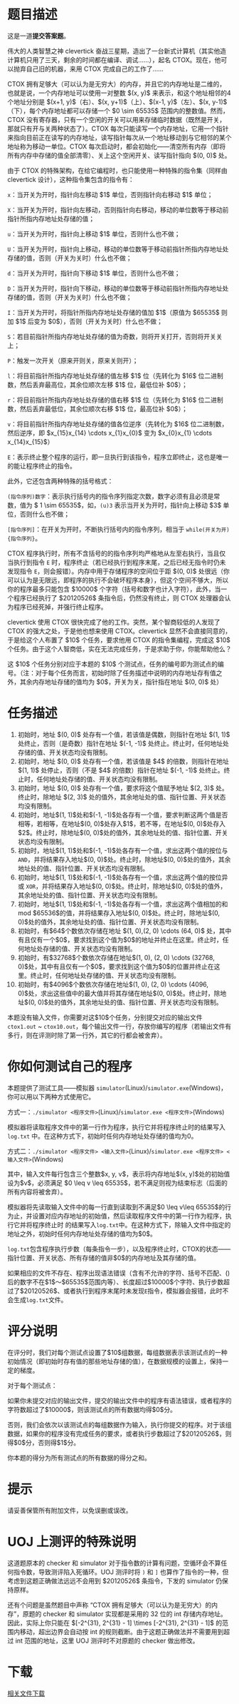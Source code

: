 # 题目描述

<p>这是一道<strong>提交答案题</strong>。</p>
<p>伟大的人类智慧之神 clevertick 奋战三星期，造出了一台新式计算机（其实他造计算机只用了三天，剩余的时间都在编译、调试……），起名 CTOX。现在，他可以抛弃自己旧的机器，来用 CTOX 完成自己的工作了……</p>
<p>CTOX 拥有足够大（可以认为是无穷大）的内存，并且它的内存地址是二维的，也就是说，一个内存地址可以使用一对整数 $(x, y)$ 来表示，和这个地址相邻的4个地址分别是 $(x+1, y)$（右）、$(x, y+1)$（上）、$(x-1, y)$（左）、$(x, y-1)$（下），每个内存地址都可以存储一个 $0 \sim 65535$ 范围内的整数值。然而，CTOX 没有寄存器，只有一个空闲的开关可以用来存储临时数据（既然是开关，那就只有开与关两种状态了）。CTOX 每次只能读写一个内存地址，它用一个指针来指向目前正在读写的内存地址，读写指针每次从一个地址移动到与它相邻的某个地址称为移动一单位。CTOX 每次启动时，都会初始化——清空所有内存（即将所有内存中存储的值全部清零）、关上这个空闲开关、读写指针指向 $(0, 0)$ 处。</p>
<p>由于 CTOX 的特殊架构，在给它编程时，也只能使用一种特殊的指令集（同样由 clevertick 设计），这种指令集包含的指令有：</p>
<p><code>x</code>：当开关为开时，指针向左移动 $1$ 单位，否则指针向右移动 $1$ 单位；</p>
<p><code>X</code>：当开关为开时，指针向左移动，否则指针向右移动，移动的单位数等于移动前指针所指内存地址处存储的值；</p>
<p><code>u</code>：当开关为开时，指针向上移动 $1$ 单位，否则什么也不做；</p>
<p><code>U</code>：当开关为开时，指针向上移动，移动的单位数等于移动前指针所指内存地址处存储的值，否则（开关为关时）什么也不做；</p>
<p><code>d</code>：当开关为开时，指针向下移动 $1$ 单位，否则什么也不做；</p>
<p><code>D</code>：当开关为开时，指针向下移动，移动的单位数等于移动前指针所指内存地址处存储的值，否则（开关为关时）什么也不做；</p>
<p><code>I</code>：当开关为开时，将指针所指内存地址处存储的值加 $1$（原值为 $65535$ 则加 $1$ 后变为 $0$），否则（开关为关时）什么也不做；</p>
<p><code>S</code>：若目前指针所指内存地址处存储的值为奇数，则将开关打开，否则将开关关上；</p>
<p><code>P</code>：触发一次开关（原来开则关，原来关则开）；</p>
<p><code>l</code>：将目前指针所指内存地址处存储的值左移 $1$ 位（先转化为 $16$ 位二进制数，然后丢弃最高位，其余位顺次左移 $1$ 位，最低位补 $0$）；</p>
<p><code>r</code>：将目前指针所指内存地址处存储的值右移 $1$ 位（先转化为 $16$ 位二进制数，然后丢弃最低位，其余位顺次右移 $1$ 位，最高位补 $0$）；</p>
<p><code>v</code>：将目前指针所指内存地址处存储的值各位逆序（先转化为 $16$ 位二进制数，然后逆序，即 $x_{15}x_{14} \cdots x_{1}x_{0}$ 变为 $x_{0}x_{1} \cdots x_{14}x_{15}$）</p>
<p><code>E</code>：表示终止整个程序的运行，即一旦执行到该指令，程序立即终止，这也是唯一的能让程序终止的指令。</p>
<p>此外，它还包含两种特殊的括号格式：</p>
<p><code>(指令序列)数字</code>：表示执行括号内的指令序列指定次数，数字必须有且必须是常数，值为 $ 1 \sim 65535$，如，<code>(u)3</code> 表示当开关为开时，指针向上移动 $3$ 单位，否则什么也不做；</p>
<p><code>[指令序列]</code>：在开关为开时，不断执行括号内的指令序列，相当于 <code>while(开关为开){指令序列}</code>。</p>
<p>CTOX 程序执行时，所有不含括号的的指令序列均严格地从左至右执行，当且仅当执行到指令 <code>E</code> 时，程序终止（若已经执行到程序末尾，之后已经无指令时仍未发现指令 <code>E</code>，则会报错）。内存中用于存储程序的空间位于距 $(0, 0)$ 处很远（你可以认为是无限远，即程序的执行不会破坏程序本身），但这个空间不够大，所以你的程序最多只能包含 $10000$ 个字符（括号和数字也计入字符），此外，当一个程序已经执行了 $20120526$ 条指令后，仍然没有终止，则 CTOX 处理器会认为程序已经死掉，并强行终止程序。</p>
<p>clevertick 使用 CTOX 很快完成了他的工作。突然，某个智商较低的人发现了 CTOX 的强大之处，于是他也想来使用 CTOX。clevertick 显然不会直接同意的，于是给这个人布置了 $10$ 个任务，要求他用 CTOX 的指令集编程，完成这 $10$ 个任务。由于这个人智商低，实在无法完成任务，于是求助于你，你能帮助他么？</p>
<p>这 $10$ 个任务分别对应于本题的 $10$ 个测试点，任务的编号即为测试点的编号。（注：对于每个任务而言，初始时除了任务描述中说明的内存地址存有值之外，其余内存地址存储的值均为 $0$，开关为关，指针指在地址 $(0, 0)$ 处）</p>

# 任务描述


<ol><li>初始时，地址 $(0, 0)$ 处存有一个值，若该值是偶数，则指针在地址 $(1, 1)$ 处终止，否则（是奇数）指针在地址 $(-1, -1)$ 处终止。终止时，任何地址处存储的值、开关状态均没有限制。</li>
<li>初始时，地址 $(0, 0)$ 处存有一个值，若该值是 $4$ 的倍数，则指针在地址 $(1, 1)$ 处停止，否则（不是 $4$ 的倍数）指针在地址 $(-1, -1)$ 处终止。终止时，任何地址处存储的值、开关状态均没有限制。</li>
<li>初始时，地址 $(0, 0)$ 处存有一个值，要求将这个值赋予地址 $(2, 3)$ 处。终止时，除地址 $(2, 3)$ 处的值外，其余地址处的值、指针位置、开关状态均没有限制。</li>
<li>初始时，地址$(1, 1)$处和$(-1, -1)$处各存有一个值，要求判断这两个值是否相等，若相等，在地址$(0, 0)$处存入$1$，若不等，在地址$(0, 0)$处存入$2$。终止时，除地址$(0, 0)$处的值外，其余地址处的值、指针位置、开关状态均没有限制。</li>
<li>初始时，地址$(1, 1)$处和$(-1, -1)$处各存有一个值，求出这两个值的按位与 <code>AND</code>，并将结果存入地址$(0, 0)$处。终止时，除地址$(0, 0)$处的值外，其余地址处的值、指针位置、开关状态均没有限制。</li>
<li>初始时，地址$(1, 1)$处和$(-1, -1)$处各存有一个值，求出这两个值的按位异或 <code>XOR</code>，并将结果存入地址$(0, 0)$处。终止时，除地址$(0, 0)$处的值外，其余地址处的值、指针位置、开关状态均没有限制。</li>
<li>初始时，地址$(1, 1)$处和$(-1, -1)$处各存有一个值，求出这两个值相加的和mod $65536$的值，并将结果存入地址$(0, 0)$处。终止时，除地址$(0, 0)$处的值外，其余地址处的值、指针位置、开关状态均没有限制。</li>
<li>初始时，有$64$个数依次存储在地址 $(1, 0),(2, 0) \cdots (64, 0)$ 处，其中有且仅有一个$0$，要求找到这个值为$0$的地址并终止在这里。终止时，任何地址处存储的值、开关状态均没有限制。</li>
<li>初始时，有$32768$个数依次存储在地址$(1, 0), (2, 0) \cdots (32768, 0)$处，其中有且仅有一个$0$，要求找到这个值为$0$的位置并终止在这里。终止时，任何地址处存储的值、开关状态均没有限制。</li>
<li>初始时，有$4096$个数依次存储在地址$(1, 0), (2, 0) \cdots (4096, 0)$处，求出这些值中的最大值并将其存储在地址$(0, 0)$处。终止时，除地址$(0, 0)$处的值外，其余地址处的值、指针位置、开关状态均没有限制。</li>
</ol><p>本题没有输入文件，你需要对这$10$个任务，分别提交对应的输出文件 <code>ctox1.out</code> ~ <code>ctox10.out</code>，每个输出文件一行，存放你编写的程序（若输出文件有多行，则在评测时除了第一行外，其它的行都会被舍弃）。</p>

# 你如何测试自己的程序


<p>本题提供了测试工具——模拟器 <code>simulator</code>(Linux)/<code>simulator.exe</code>(Windows)，你可以用以下两种方式使用它。</p>
<p>方式一：<code>./simulator &lt;程序文件&gt;</code>(Linux)/<code>simulator.exe &lt;程序文件&gt;</code>(Windows)</p>
<p>模拟器将读取程序文件中的第一行作为程序，执行它并将程序终止时的结果写入 <code>log.txt</code> 中。在这种方式下，初始时任何内存地址处存储的值均为0。</p>
<p>方式二：<code>./simulator &lt;程序文件&gt; &lt;输入文件&gt;</code>(Linux)/<code>simulator.exe &lt;程序文件&gt; &lt;输入文件&gt;</code>(Windows)</p>
<p>其中，输入文件每行包含三个整数$x, y, v$，表示将内存地址$(x, y)$处的初始值设为$v$，必须满足 $0 \leq v \leq 65535$，若不满足则视为结束标志（后面的所有内容将被舍弃）。</p>
<p>模拟器将先读取输入文件中的每一行直到读取到不满足$0 \leq v\leq 65535$的行为止，并设置对应内存地址的初始值，然后读取程序文件中的第一行作为程序，执行它并将程序终止时
的结果写入<code>log.txt</code>中。在这种方式下，除输入文件中指定的地址之外，初始时任何内存地址处存储的值均为$0$。</p>
<p><code>log.txt</code>包含程序执行步数（每条指令一步），以及程序终止时，CTOX的状态——指针位置、开关状态、所有存储的值非$0$的内存地址及其存储的值。</p>
<p>如果相应的文件不存在、程序出现语法错误（含有不允许的字符、括号不匹配、()后的数字不在$1$～$65535$范围内等）、长度超过$10000$个字符、执行步数超过了$20120526$、或者执行到程序末尾时未发现<code>E</code>指令，模拟器会报错，此时不会生成<code>log.txt</code>文件。</p>

# 评分说明


<p>在评分时，我们对每个测试点设置了$10$组数据，每组数据表示该测试点的一种初始情况（即初始时存有值的那些地址存储的值），在数据规模的设置上，保持一定的梯度。</p>
<p>对于每个测试点：</p>
<p>如果你未提交对应的输出文件，提交的输出文件中的程序有语法错误，或者程序的字符数超过了$10000$，则该测试点的所有数据均得$0$分。</p>
<p>否则，我们会依次以该测试点的每组数据作为输入，执行你提交的程序。对于该组数据，如果你的程序没有完成任务的要求，或者执行步数超过了$20120526$，则得$0$分，否则得$1$分。</p>
<p>你本题的得分为所有测试点的所有数据的得分之和。</p>

# 提示


<p>请妥善保管所有附加文件，以免误删或误改。</p>

# UOJ 上测评的特殊说明


<p>这道题原本的 checker 和 simulator 对于指令数的计算有问题，空循环会不算任何指令数，导致测评陷入死循环。UOJ 测评时将 <code>)</code> 和 <code>]</code> 也算作了指令的一种，但考虑到这题正确做法远远不会用到 $20120526$ 条指令，下发的 simulator 仍保持原样。</p>
<p>还有个问题是虽然题目中声称 “CTOX 拥有足够大（可以认为是无穷大）的内存”，原题的 checker 和 simulator 实现都是采用的 32 位的 int 存储内存地址。因此，实际上你只能在 $[-2^{31}, 2^{31} - 1] \times [-2^{31}, 2^{31} - 1]$ 的范围内移动，超出边界会自动按 int 的规则截断。由于这题正确做法并不需要用到超过 int 范围的地址，这里 UOJ 测评时不对原题的 checker 做出修改。</p>

# 下载


<p><a href="/download.php?type=problem&amp;id=163">相关文件下载</a></p>
